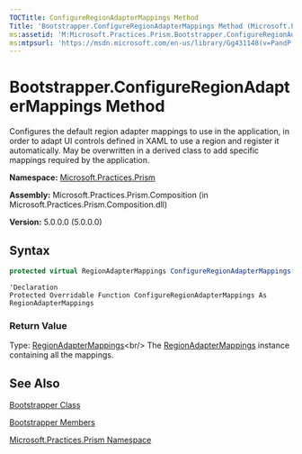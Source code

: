 ```yaml
---
TOCTitle: ConfigureRegionAdapterMappings Method
Title: 'Bootstrapper.ConfigureRegionAdapterMappings Method (Microsoft.Practices.Prism)'
ms:assetid: 'M:Microsoft.Practices.Prism.Bootstrapper.ConfigureRegionAdapterMappings'
ms:mtpsurl: 'https://msdn.microsoft.com/en-us/library/Gg431148(v=PandP.50)'
---
```


# Bootstrapper.ConfigureRegionAdapterMappings Method

Configures the default region adapter mappings to use in the application, in order to adapt UI controls defined in XAML to use a region and register it automatically. May be overwritten in a derived class to add specific mappings required by the application.

**Namespace:** [Microsoft.Practices.Prism](https://msdn.microsoft.com/en-us/library/microsoft.practices.prism(v=pandp.50))

**Assembly:** Microsoft.Practices.Prism.Composition (in Microsoft.Practices.Prism.Composition.dll)

**Version:** 5.0.0.0 (5.0.0.0)

## Syntax

```C#
protected virtual RegionAdapterMappings ConfigureRegionAdapterMappings()
```

```VB
'Declaration
Protected Overridable Function ConfigureRegionAdapterMappings As RegionAdapterMappings
```

### Return Value

Type: [RegionAdapterMappings](https://msdn.microsoft.com/en-us/library/microsoft.practices.prism.regions.regionadaptermappings(v=pandp.50))<br/>
The [RegionAdapterMappings](https://msdn.microsoft.com/en-us/library/microsoft.practices.prism.regions.regionadaptermappings(v=pandp.50)) instance containing all the mappings.

## See Also

[Bootstrapper Class](https://msdn.microsoft.com/en-us/library/microsoft.practices.prism.bootstrapper(v=pandp.50))

[Bootstrapper Members](https://msdn.microsoft.com/en-us/library/microsoft.practices.prism.bootstrapper_members(v=pandp.50))

[Microsoft.Practices.Prism Namespace](https://msdn.microsoft.com/en-us/library/microsoft.practices.prism(v=pandp.50))